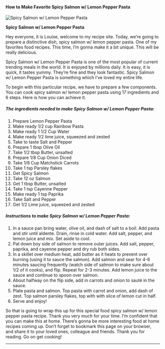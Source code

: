             

#### How to Make Favorite Spicy Salmon w/ Lemon Pepper Pasta

![Spicy Salmon w/ Lemon Pepper Pasta](https://img-global.cpcdn.com/recipes/f42527a2abcb79b2/751x532cq70/spicy-salmon-w-lemon-pepper-pasta-recipe-main-photo.jpg)

**Spicy Salmon w/ Lemon Pepper Pasta**

Hey everyone, it is Louise, welcome to my recipe site. Today, we’re going to prepare a distinctive dish, spicy salmon w/ lemon pepper pasta. One of my favorites food recipes. This time, I’m gonna make it a bit unique. This will be really delicious.

Spicy Salmon w/ Lemon Pepper Pasta is one of the most popular of current trending meals in the world. It is enjoyed by millions daily. It is easy, it is quick, it tastes yummy. They’re fine and they look fantastic. Spicy Salmon w/ Lemon Pepper Pasta is something which I’ve loved my entire life.

To begin with this particular recipe, we have to prepare a few components. You can cook spicy salmon w/ lemon pepper pasta using 17 ingredients and 6 steps. Here is how you can achieve it.

##### The ingredients needed to make Spicy Salmon w/ Lemon Pepper Pasta:

1.  Prepare Lemon Pepper Pasta
2.  Make ready 1/2 cup Rainbow Pasta
3.  Make ready 1 1/2 Cup Water
4.  Make ready 1/2 lime juice, squeezed and zested
5.  Take to taste Salt and Pepper
6.  Prepare 1 tbsp Olive Oil
7.  Take 1/2 tbsp Butter, unsalted
8.  Prepare 1/8 Cup Onion Diced
9.  Take 1/8 Cup Matchstick Carrots
10.  Take 1 tsp Parsley flakes
11.  Get Spicy Salmon
12.  Take 12 oz Salmon
13.  Get 1 tbsp Butter, unsalted
14.  Take 1 tsp Cayenne Pepper
15.  Make ready 1 tsp Paprika
16.  Take Salt and Pepper
17.  Get 1/2 Lime juice, squeezed and zested

##### Instructions to make Spicy Salmon w/ Lemon Pepper Pasta:

1.  In a sauce pan bring water, olive oil, and dash of salt to a boil. Add pasta and stir until aldente. Drain, rinse in cold water. Add salt, pepper, and lemon juice and mix. Set aside to cool.
2.  Pat down boy side of salmon to remove outer juices. Add salt, pepper, paprika, and cayenne pepper and dry rub both sides.
3.  In a skillet over medium heat, add butter as it heats to prevent over burning (using it to sauce the salmon). Add salmon and sear for 4-6 minutes saucing frequently (watch side of salmon to make sure about 1/2 of it cooks), and flip. Repeat for 2-3 minutes. Add lemon juice to the sauce and continue to spoon over salmon.
4.  About halfway on the flip side, add in carrots and onion to sauté in the sauce.
5.  Plate pasta and salmon. Top pasta with carrot and onion, add dash of zest. Top salmon parsley flakes, top with with slice of lemon cut in half.
6.  Serve and enjoy!

So that is going to wrap this up for this special food spicy salmon w/ lemon pepper pasta recipe. Thank you very much for your time. I’m confident that you can make this at home. There’s gonna be more interesting food at home recipes coming up. Don’t forget to bookmark this page on your browser, and share it to your loved ones, colleague and friends. Thank you for reading. Go on get cooking!

* * *